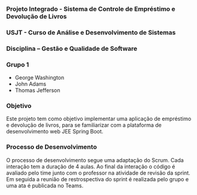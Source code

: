 ### Projeto Integrado - Sistema de Controle de Empréstimo e Devolução de Livros
### USJT -  Curso de Análise e Desenvolvimento de Sistemas
### Disciplina – Gestão e Qualidade de Software
### Grupo 1
- George Washington
- John Adams
- Thomas Jefferson
### Objetivo
Este projeto tem como objetivo implementar uma aplicação de empréstimo e devolução de livros, para se familiarizar com a plataforma de desenvolvimento web JEE Spring Boot.
### Processo de Desenvolvimento
O processo de desenvolvimento segue uma adaptação do Scrum. Cada interação tem a duração de 4 aulas. Ao final da interação o código é avaliado pelo time junto com o professor na atividade de revisão da sprint. Em seguida a reunião de restrospectiva do sprint é realizada pelo grupo e uma ata é publicada no Teams. 
